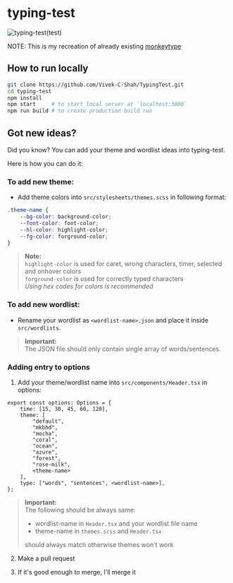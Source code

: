 # typing-test

![typing-test(test)](https://dev-to-uploads.s3.amazonaws.com/uploads/articles/dv44pfwm7qsud43xheei.png)

NOTE: This is my recreation of already existing [monkeytype](https://monkeytype.com)

## How to run locally

```zsh
git clone https://github.com/Vivek-C-Shah/TypingTest.git
cd typing-test
npm install
npm start     # to start local server at `localhost:3000`
npm run build # to create production build run
```

## Got new ideas?

Did you know? You can add your theme and wordlist ideas into typing-test.

Here is how you can do it:

### **To add new theme:**

-   Add theme colors into `src/stylesheets/themes.scss` in following format:

```scss
.theme-name {
    --bg-color: background-color;
    --font-color: font-color;
    --hl-color: highlight-color;
    --fg-color: forground-color;
}
```

> **Note:**  
> `highlight-color` is used for caret, wrong characters, timer, selected and onhover colors  
> `forground-color` is used for correctly typed characters  
> _Using hex codes for colors is recommended_

### **To add new wordlist:**

-   Rename your wordlist as `<wordlist-name>.json` and place it inside `src/wordlists`.

> **Important:**  
> The JSON file should only contain single array of words/sentences.

### **Adding entry to options**

1. Add your theme/wordlist name into `src/components/Header.tsx` in options:

```tsx
export const options: Options = {
	time: [15, 30, 45, 60, 120],
	theme: [
		"default",
		"mkbhd",
		"mocha",
		"coral",
		"ocean",
		"azure",
		"forest",
		"rose-milk",
		<theme-name>
	],
	type: ["words", "sentences", <wordlist-name>],
};
```

> **Important:**  
> The following should be always same:
>
> -   wordlist-name in `Header.tsx` and your wordlist file name
> -   theme-name in `themes.scss` and `Header.tsx`
>
> should always match otherwise themes won't work

2. Make a pull request

3. If it's good enough to merge, I'll merge it
